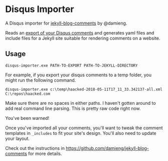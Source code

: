 # Disqus Importer

A Disqus importer for [jekyll-blog-comments](https://github.com/damieng/jekyll-blog-comments) 
by @damieng.

Reads an [export of your Disqus comments](https://help.disqus.com/developer/comments-export) 
and generates yaml files and include files for a Jekyll site suitable for 
rendering comments on a website.

## Usage

`disqus-importer.exe PATH-TO-EXPORT PATH-TO-JEKYLL-DIRECTORY`

For example, if you export your disqus comments to a temp folder, you might
run the following command.

`disqus-importer.exe c:\temp\haacked-2018-05-11T17_11_33.342137-all.xml C:\repos\haacked.com`

Make sure there are no spaces in either paths. I haven't gotten around to add
real command line parsing. This is pretty raw code right now.

You've been warned!

Once you've imported all your comments, you'll want to tweak the comment
templates in `_includes` to fit your site's design. You'll also need to update
your layout.

Check out the instructions in https://github.com/damieng/jekyll-blog-comments
for more details.